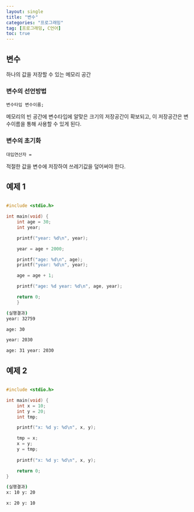 ```yaml
---
layout: single
title: "변수"
categories: "프로그래밍"
tag: [프로그래밍, C언어]
toc: true
---
```


## 변수

하나의 값을 저장할 수 있는 메모리 공간

### 변수의 선언방법

`변수타입 변수이름;`

메모리의 빈 공간에 변수타입에 알맞은 크기의 저장공간이 확보되고, 이 저장공간은 변수이름을 통해 사용할 수 있게 된다.

### 변수의 초기화

`대입연산자 =`

적절한 값을 변수에 저장하여 쓰레기값을 덮어써야 한다.

## 예제 1

```C

#include <stdio.h>

int main(void) {
	int age = 30;
	int year;

	printf("year: %d\n", year);

	year = age + 2000;

	printf("age: %d\n", age);
	printf("year: %d\n", year);

	age = age + 1;

	printf("age: %d year: %d\n", age, year);

	return 0;
	}
```
```bash
(실행결과)
year: 32759

age: 30

year: 2030

age: 31 year: 2030
```

## 예제 2

```C

#include <stdio.h>

int main(void) {
	int x = 10;
	int y = 20;
	int tmp;

	printf("x: %d y: %d\n", x, y);

	tmp = x;
	x = y;
	y = tmp;
	
	printf("x: %d y: %d\n", x, y);

	return 0;
}
```
```bash
(실행결과)
x: 10 y: 20

x: 20 y: 10
```
